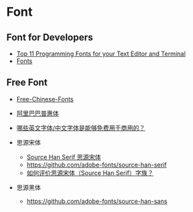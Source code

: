 # Font

## Font for Developers
* [Top 11 Programming Fonts for your Text Editor and Terminal](https://wesbos.com/programming-fonts/)
* [Fonts](https://chinesemac.org/pages/fonts.html)

## Free Font
* [Free-Chinese-Fonts](http://zenozeng.github.io/Free-Chinese-Fonts/)
* [阿里巴巴普惠体](https://www.alibabafonts.com/#/font)
* [哪些英文字体/中文字体是能够免费用于商用的？](https://www.zhihu.com/question/24996878)

* 思源宋体
  * [Source Han Serif 思源宋体](https://source.typekit.com/source-han-sans/cn/)
  * <https://github.com/adobe-fonts/source-han-serif>
  * [如何评价思源宋体（Source Han Serif）字族？](https://www.zhihu.com/question/58002706)

* 思源黑体
  * <https://github.com/adobe-fonts/source-han-sans>
